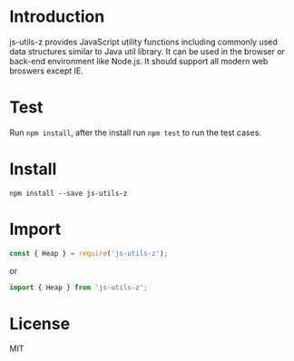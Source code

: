 # Introduction
js-utils-z provides JavaScript utility functions including commonly used data structures similar to Java util library. It can be used in the browser or back-end environment like Node.js. It should support all modern web broswers except IE.

# Test
Run `npm install`, after the install run `npm test` to run the test cases.

# Install
`npm install --save js-utils-z`

# Import
```js
const { Heap } = require('js-utils-z');
```
or
```js
import { Heap } from 'js-utils-z';
```

# License
MIT
 